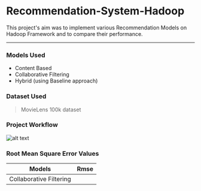 # Recommendation-System-Hadoop
This project's aim was to implement various Recommendation Models on Hadoop Framework and to compare their performance.
___
### Models Used
- Content Based
- Collaborative Filtering
- Hybrid (using Baseline approach)
### Dataset Used
> MovieLens 100k dataset
### Project Workflow
![alt text](https://github.com/Team-HSP/Recommendation-System-Hadoop/blob/master/Workflow.JPG "Workflow")
### Root Mean Square Error Values
| Models        | Rmse           |
| :-----------: |:-------------:|
| Collaborative Filtering | <Script is still running> |
| Hybrid | <Script is still running> |
### How to Implement !!
Follow the **Report.pdf** to implement the whole project.

**_Project best explained within the Report_**
### Sample Snapshots
**1.** 
![alt text](https://github.com/Team-HSP/Recommendation-System-Hadoop/blob/master/Source%20Code/Web%20UI%20Snapshots/HybridRecommendation.png "Recommendations for User 156")

**2.**
![alt text](https://github.com/Team-HSP/Recommendation-System-Hadoop/blob/master/Source%20Code/Web%20UI%20Snapshots/RestRecommendations.png "Recommendations for User 156")

